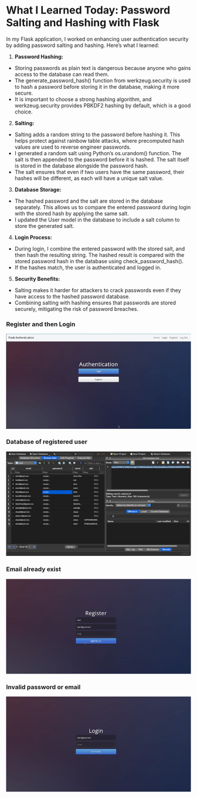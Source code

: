 # What I Learned Today: Password Salting and Hashing with Flask

In my Flask application, I worked on enhancing user authentication security by adding password salting and hashing. Here’s what I learned:

1. __Password Hashing:__
  - Storing passwords as plain text is dangerous because anyone who gains access to the database can read them.
  - The generate_password_hash() function from werkzeug.security is used to hash a password before storing it in the database, making it more secure.
  - It is important to choose a strong hashing algorithm, and werkzeug.security provides PBKDF2 hashing by default, which is a good choice.

2. __Salting:__
  - Salting adds a random string to the password before hashing it. This helps protect against rainbow table attacks, where precomputed hash values are used to reverse engineer passwords.
  - I generated a random salt using Python’s os.urandom() function. The salt is then appended to the password before it is hashed. The salt itself is stored in the database alongside the password hash.
  - The salt ensures that even if two users have the same password, their hashes will be different, as each will have a unique salt value.

3. __Database Storage:__

  - The hashed password and the salt are stored in the database separately. This allows us to compare the entered password during login with the stored hash by applying the same salt.
  - I updated the User model in the database to include a salt column to store the generated salt.

4. __Login Process:__
  - During login, I combine the entered password with the stored salt, and then hash the resulting string. The hashed result is compared with the stored password hash in the database using check_password_hash().
  - If the hashes match, the user is authenticated and logged in.

5. __Security Benefits:__

  - Salting makes it harder for attackers to crack passwords even if they have access to the hashed password database.
  - Combining salting with hashing ensures that passwords are stored securely, mitigating the risk of password breaches.

### Register and then Login
![](https://github.com/AlvinChin1608/day68_100/blob/main/gif_demo/demo_login.gif)

### Database of registered user
![](https://github.com/AlvinChin1608/day68_100/blob/main/gif_demo/demo_credential.png)

### Email already exist
![](https://github.com/AlvinChin1608/day68_100/blob/main/gif_demo/ScreenRecording2024-12-30at14.58.40-ezgif.com-video-to-gif-converter.gif)

### Invalid password or email
![](https://github.com/AlvinChin1608/day68_100/blob/main/gif_demo/ScreenRecording2024-12-30at14.48.43-ezgif.com-video-to-gif-converter.gif)
